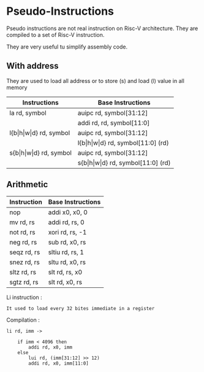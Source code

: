 # Pseudo-Instructions

Pseudo instructions are not real instruction on Risc-V architecture. They are
compiled to a set of Risc-V instruction.

They are very useful tu simplify assembly code.

## With address

They are used to load all address or to store (s) and load (l) value in
all memory

| Instructions              | Base Instructions                    |
|---------------------------|--------------------------------------|
| la rd, symbol             | auipc rd, symbol[31:12]              |
|                           | addi rd, rd, symbol[11:0]            |
| l{b\|h\|w\|d} rd, symbol  | auipc rd, symbol[31:12]              |
|                           | l{b\|h\|w\|d} rd, symbol\[11:0\] \(rd\) |
| s{b\|h\|w\|d} rd, symbol  | auipc rd, symbol[31:12]              |
|                           | s{b\|h\|w\|d} rd, symbol\[11:0\] \(rd\) |

## Arithmetic

| Instruction   | Base Instructions |
|---------------|-------------------|
| nop           | addi x0, x0, 0    |
| mv rd, rs     | addi rd, rs, 0    |
| not rd, rs    | xori rd, rs, -1   |
| neg rd, rs    | sub rd, x0, rs    |
| seqz rd, rs   | sltiu rd, rs, 1   |
| snez rd, rs   | sltu rd, x0, rs   |
| sltz rd, rs   | slt rd, rs, x0    |
| sgtz rd, rs   | slt rd, x0, rs    |


Li instruction :

    It used to load every 32 bites immediate in a register

Compilation :

```
li rd, imm ->

    if imm < 4096 then
        addi rd, x0, imm
    else
        lui rd, (imm[31:12] >> 12)
        addi rd, x0, imm[11:0]
```

